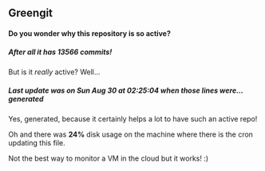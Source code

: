 ## Greengit

#### Do you wonder why this repository is so active?

##### After all it has 13566 commits!

But is it *really* active? Well...

##### Last update was on Sun Aug 30 at 02:25:04 when those lines were... generated

Yes, generated, because it certainly helps a lot to have such an active repo!

Oh and there was **24%** disk usage on the machine
where there is the cron updating this file.

Not the best way to monitor a VM in the cloud but it works! :)
